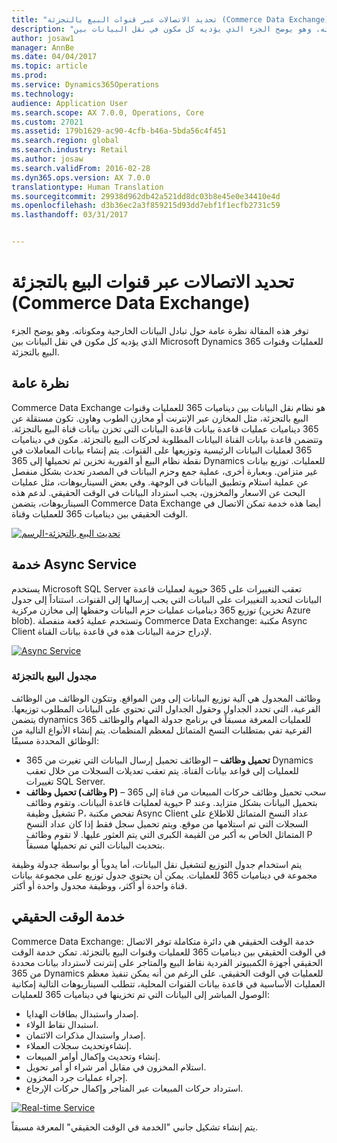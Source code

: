 ```yaml
---
title: "تحديد الاتصالات عبر قنوات البيع بالتجزئة (Commerce Data Exchange)"
description: "توفر هذه المقالة نظرة عامة حول تبادل البيانات الخارجية ومكوناته. وهو يوضح الجزء الذي يؤديه كل مكون في نقل البيانات بين Microsoft Dynamics 365 للعمليات وقنوات البيع بالتجزئة."
author: josaw1
manager: AnnBe
ms.date: 04/04/2017
ms.topic: article
ms.prod: 
ms.service: Dynamics365Operations
ms.technology: 
audience: Application User
ms.search.scope: AX 7.0.0, Operations, Core
ms.custom: 27021
ms.assetid: 179b1629-ac90-4cfb-b46a-5bda56c4f451
ms.search.region: global
ms.search.industry: Retail
ms.author: josaw
ms.search.validFrom: 2016-02-28
ms.dyn365.ops.version: AX 7.0.0
translationtype: Human Translation
ms.sourcegitcommit: 29938d962db42a521dd8dc03b8e45e0e34410e4d
ms.openlocfilehash: d3b36ec2a3f859215d93dd7ebf1f1ecfb2731c59
ms.lasthandoff: 03/31/2017


---
```


# <a name="define-retail-channel-communications-commerce-data-exchange"></a>تحديد الاتصالات عبر قنوات البيع بالتجزئة (Commerce Data Exchange)

توفر هذه المقالة نظرة عامة حول تبادل البيانات الخارجية ومكوناته. وهو يوضح الجزء الذي يؤديه كل مكون في نقل البيانات بين Microsoft Dynamics 365 للعمليات وقنوات البيع بالتجزئة.

<a name="overview"></a>نظرة عامة
--------

Commerce Data Exchange هو نظام نقل البيانات بين ديناميات 365 للعمليات وقنوات البيع بالتجزئة، مثل المخازن عبر الإنترنت أو مخازن الطوب وهاون. تكون مستقلة عن 365 ديناميات عمليات قاعدة بيانات قاعدة البيانات التي تخزن بيانات قناة البيع بالتجزئة. وتتضمن قاعدة بيانات القناة البيانات المطلوبة لحركات البيع بالتجزئة. مكون في ديناميات 365 لعمليات البيانات الرئيسية وتوزيعها على القنوات. يتم إنشاء بيانات المعاملات في نقطة نظام البيع أو الفورية تخزين ثم تحميلها إلى 365 Dynamics للعمليات. توزيع بيانات غير متزامن. وبعبارة أخرى، عملية جمع وحزم البيانات في المصدر تحدث بشكل منفصل عن عملية استلام وتطبيق البيانات في الوجهة. وفي بعض السيناريوهات، مثل عمليات البحث عن الاسعار والمخزون، يجب استرداد البيانات في الوقت الحقيقي. لدعم هذه السيناريوهات، يتضمن Commerce Data Exchange أيضا هذه خدمة تمكن الاتصال في الوقت الحقيقي بين ديناميات 365 للعمليات وقناة. 

[![تحديث البيع بالتجزئة-الرسم](./media/updated-retail-graphic.png)](./media/updated-retail-graphic.png)  

## <a name="async-service"></a>خدمة Async Service
يستخدم Microsoft SQL Server تعقب التغييرات على 365 حيوية لعمليات قاعدة البيانات لتحديد التغييرات على البيانات التي يجب إرسالها إلى القنوات. استناداً إلى جدول توزيع 365 ديناميات عمليات حزم البيانات وحفظها إلى مخازن مركزية (تخزين Azure blob). وتستخدم عملية دُفعة منفصلة Commerce Data Exchange: مكتبة Async Client لإدراج حزمة البيانات هذه في قاعدة بيانات القناة. 

[![Async Service](./media/async-300x239.png)](./media/async.png)

### <a name="retail-scheduler"></a>مجدول البيع بالتجزئة

وظائف المجدول هي آلية توزيع البيانات إلى ومن المواقع. وتتكون الوظائف من الوظائف الفرعية، التي تحدد الجداول وحقول الجداول التي تحتوي على البيانات المطلوب توزيعها. يتضمن dynamics 365 للعمليات المعرفة مسبقاً في برنامج جدولة المهام والوظائف الفرعية تفي بمتطلبات النسخ المتماثل لمعظم المنظمات. يتم إنشاء الأنواع التالية من الوظائق المحددة مسبقًا:

-   **تحميل وظائف** – الوظائف تحميل إرسال البيانات التي تغيرت من 365 Dynamics للعمليات إلى قواعد بيانات القناة. يتم تعقب تعديلات السجلات من خلال تعقب تغييرات SQL Server.
-   **تحميل وظائف (وظائف P)** – سحب تحميل وظائف حركات المبيعات من قناة إلى 365 حيوية لعمليات قاعدة البيانات. وتقوم وظائف P بتحميل البيانات بشكل متزايد. وعند تشغيل وظيفة P، تفحص مكتبة Async Client عداد النسخ المتماثل للاطلاع على السجلات التي تم استلامها من موقع. ويتم تحميل سجل فقط إذا كان عداد النسخ المتماثل الخاص به أكبر من القيمة الكبرى التي يتم العثور عليها. لا تقوم وظائف P بتحديث البيانات التي تم تحميلها مسبقاً.

يتم استخدام جدول التوزيع لتشغيل نقل البيانات، أما يدوياً أو بواسطة جدولة وظيفة مجموعة في ديناميات 365 للعمليات. يمكن أن يحتوي جدول توزيع على مجموعة بيانات قناة واحدة أو أكثر، ووظيفة مجدول واحدة أو أكثر.

## <a name="realtime-service"></a>خدمة الوقت الحقيقي
Commerce Data Exchange: خدمة الوقت الحقيقي هي دائرة متكاملة توفر الاتصال في الوقت الحقيقي بين ديناميات 365 للعمليات وقنوات البيع بالتجزئة. تمكن خدمة الوقت الحقيقي أجهزة الكمبيوتر الفردية نقاط البيع والمتاجر على إنترنت لاسترداد بيانات محددة من 365 Dynamics للعمليات في الوقت الحقيقي. على الرغم من أنه يمكن تنفيذ معظم العمليات الأساسية في قاعدة بيانات القنوات المحلية، تتطلب السيناريوهات التالية إمكانية الوصول المباشر إلى البيانات التي تم تخزينها في ديناميات 365 للعمليات:

-   إصدار واستبدال بطاقات الهدايا.
-   استبدال نقاط الولاء.
-   إصدار واستبدال مذكرات الائتمان.
-   إنشاءوتحديث سجلات العملاء.
-   إنشاء وتحديث وإكمال أوامر المبيعات.
-   استلام المخزون في مقابل أمر شراء أو أمر تحويل.
-   إجراء عمليات جرد المخزون.
-   استرداد حركات المبيعات عبر المتاجر وإكمال حركات الإرجاع.

[![Real-time Service](./media/rts.png)](./media/rts.png) 

يتم إنشاء تشكيل جانبي "الخدمة في الوقت الحقيقي" المعرفة مسبقاً.


